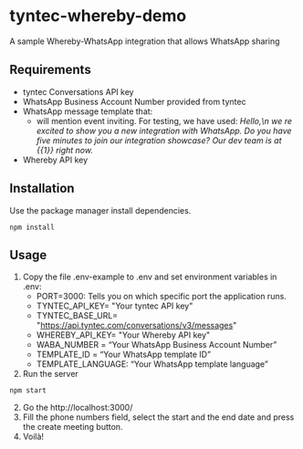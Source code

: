 # tyntec-whereby-demo

A sample Whereby-WhatsApp integration that allows WhatsApp sharing

## Requirements 
* tyntec Conversations API key
* WhatsApp Business Account Number provided from tyntec
* WhatsApp message template that:
  * will mention event inviting. For testing, we have used: *Hello,\n we re excited to show you a new integration with WhatsApp. Do you have five minutes to join our integration showcase? Our dev team is at {{1}} right now.*
* Whereby API key

## Installation

Use the package manager install dependencies.

```
npm install
```

## Usage
1. Copy the file .env-example to .env and set environment variables in .env:
    * PORT=3000: Tells you on which specific port the application runs.
    * TYNTEC_API_KEY= "Your tyntec API key"
    * TYNTEC_BASE_URL= "https://api.tyntec.com/conversations/v3/messages"
    * WHEREBY_API_KEY= "Your Whereby API key"
    * WABA_NUMBER = “Your WhatsApp Business Account Number”
    * TEMPLATE_ID = “Your WhatsApp template ID”
    * TEMPLATE_LANGUAGE: “Your WhatsApp template language”
1. Run the server
```
npm start
```
2. Go the http://localhost:3000/
3. Fill the phone numbers field, select the start and the end date and press the create meeting button.
4. Voilà!
